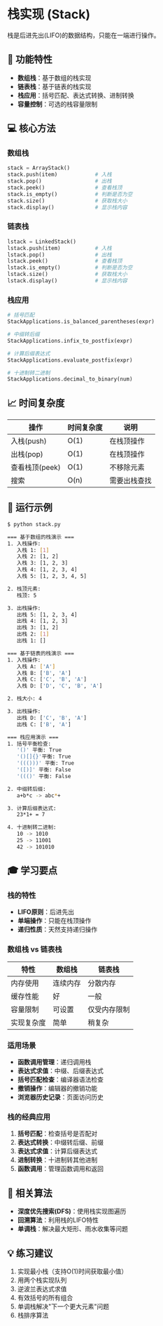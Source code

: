 # 栈实现 (Stack)

栈是后进先出(LIFO)的数据结构，只能在一端进行操作。

## 🔧 功能特性

- **数组栈**：基于数组的栈实现
- **链表栈**：基于链表的栈实现
- **栈应用**：括号匹配、表达式转换、进制转换
- **容量控制**：可选的栈容量限制

## 💻 核心方法

### 数组栈
```python
stack = ArrayStack()
stack.push(item)            # 入栈
stack.pop()                 # 出栈
stack.peek()                # 查看栈顶
stack.is_empty()            # 判断是否为空
stack.size()                # 获取栈大小
stack.display()             # 显示栈内容
```

### 链表栈
```python
lstack = LinkedStack()
lstack.push(item)           # 入栈
lstack.pop()                # 出栈
lstack.peek()               # 查看栈顶
lstack.is_empty()           # 判断是否为空
lstack.size()               # 获取栈大小
lstack.display()            # 显示栈内容
```

### 栈应用
```python
# 括号匹配
StackApplications.is_balanced_parentheses(expr)

# 中缀转后缀
StackApplications.infix_to_postfix(expr)

# 计算后缀表达式
StackApplications.evaluate_postfix(expr)

# 十进制转二进制
StackApplications.decimal_to_binary(num)
```

## 📈 时间复杂度

| 操作 | 时间复杂度 | 说明 |
|------|------------|------|
| 入栈(push) | O(1) | 在栈顶操作 |
| 出栈(pop) | O(1) | 在栈顶操作 |
| 查看栈顶(peek) | O(1) | 不移除元素 |
| 搜索 | O(n) | 需要出栈查找 |

## 🎯 运行示例

```bash
$ python stack.py

=== 基于数组的栈演示 ===
1. 入栈操作:
   入栈 1: [1]
   入栈 2: [1, 2]
   入栈 3: [1, 2, 3]
   入栈 4: [1, 2, 3, 4]
   入栈 5: [1, 2, 3, 4, 5]

2. 栈顶元素:
   栈顶: 5

3. 出栈操作:
   出栈 5: [1, 2, 3, 4]
   出栈 4: [1, 2, 3]
   出栈 3: [1, 2]
   出栈 2: [1]
   出栈 1: []

=== 基于链表的栈演示 ===
1. 入栈操作:
   入栈 A: ['A']
   入栈 B: ['B', 'A']
   入栈 C: ['C', 'B', 'A']
   入栈 D: ['D', 'C', 'B', 'A']

2. 栈大小: 4

3. 出栈操作:
   出栈 D: ['C', 'B', 'A']
   出栈 C: ['B', 'A']

=== 栈应用演示 ===
1. 括号平衡检查:
   '()' 平衡: True
   '()[]{}'平衡: True
   '((()))' 平衡: True
   '([)]' 平衡: False
   '((()' 平衡: False

2. 中缀转后缀:
   a+b*c -> abc*+

3. 计算后缀表达式:
   23*1+ = 7

4. 十进制转二进制:
   10 -> 1010
   25 -> 11001
   42 -> 101010
```

## 🎓 学习要点

### 栈的特性
- **LIFO原则**：后进先出
- **单端操作**：只能在栈顶操作
- **递归性质**：天然支持递归操作

### 数组栈 vs 链表栈

| 特性 | 数组栈 | 链表栈 |
|------|--------|--------|
| 内存使用 | 连续内存 | 分散内存 |
| 缓存性能 | 好 | 一般 |
| 容量限制 | 可设置 | 仅受内存限制 |
| 实现复杂度 | 简单 | 稍复杂 |

### 适用场景
- **函数调用管理**：递归调用栈
- **表达式求值**：中缀、后缀表达式
- **括号匹配检查**：编译器语法检查
- **撤销操作**：编辑器的撤销功能
- **浏览器历史记录**：页面访问历史

### 栈的经典应用

1. **括号匹配**：检查括号是否配对
2. **表达式转换**：中缀转后缀、前缀
3. **表达式求值**：计算后缀表达式
4. **进制转换**：十进制转其他进制
5. **函数调用**：管理函数调用和返回

## 🔗 相关算法

- **深度优先搜索(DFS)**：使用栈实现图遍历
- **回溯算法**：利用栈的LIFO特性
- **单调栈**：解决最大矩形、雨水收集等问题

## 💡 练习建议

1. 实现最小栈（支持O(1)时间获取最小值）
2. 用两个栈实现队列
3. 逆波兰表达式求值
4. 有效括号的所有组合
5. 单调栈解决"下一个更大元素"问题
6. 栈排序算法